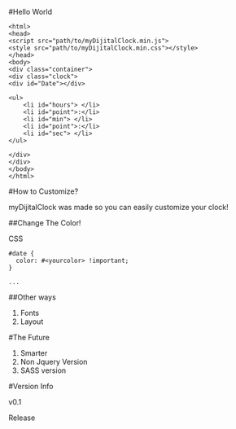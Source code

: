 #Hello World

```
<html>
<head>
<script src="path/to/myDijitalClock.min.js">
<style src="path/to/myDijitalClock.min.css"></style>
</head>
<body>
<div class="container">
<div class="clock">
<div id="Date"></div>

<ul>
	<li id="hours"> </li>
    <li id="point">:</li>
    <li id="min"> </li>
    <li id="point">:</li>
    <li id="sec"> </li>
</ul>

</div>
</div>
</body>
</html>
```

#How to Customize?

myDijitalClock was made so you can easily customize your clock!

##Change The Color!

CSS

```
#date {
  color: #<yourcolor> !important;
}

...
```

##Other ways

1. Fonts
2. Layout

#The Future

1. Smarter
2. Non Jquery Version
3. SASS version

#Version Info

v0.1

Release
